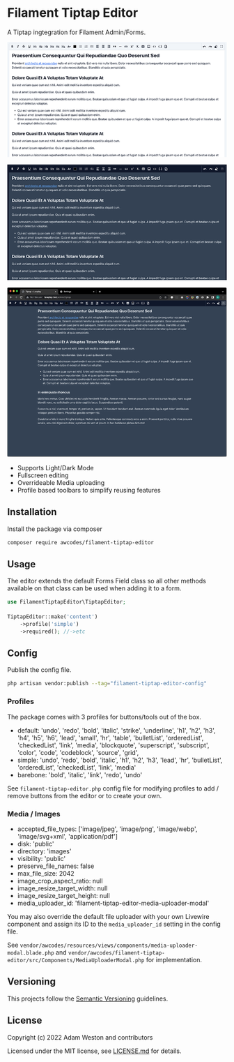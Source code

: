 # Filament Tiptap Editor

A Tiptap ingtegration for Filament Admin/Forms.

![screenshot in light mode](./images/screenshot-light.png)

![screenshot in dark mode](./images/screenshot-dark.png)

![screenshot of fullscreen editing in dark mode](./images/fullscreen-mode-dark.png)

- Supports Light/Dark Mode
- Fullscreen editing
- Overrideable Media uploading
- Profile based toolbars to simplify reusing features

## Installation

Install the package via composer

```bash
composer require awcodes/filament-tiptap-editor
```

## Usage

The editor extends the default Forms Field class so all other methods available on that class can be used when adding it to a form.

```php
use FilamentTiptapEditor\TiptapEditor;

TiptapEditor::make('content')
    ->profile('simple')
    ->required(); //->etc
```

## Config

Publish the config file.

```bash
php artisan vendor:publish --tag="filament-tiptap-editor-config"
```

### Profiles

The package comes with 3 profiles for buttons/tools out of the box.

- default: 'undo', 'redo', 'bold', 'italic', 'strike', 'underline', 'h1', 'h2', 'h3', 'h4', 'h5', 'h6', 'lead', 'small', 'hr', 'table', 'bulletList', 'orderedList', 'checkedList', 'link', 'media', 'blockquote', 'superscript', 'subscript', 'color', 'code', 'codeblock', 'source', 'grid',
- simple: 'undo', 'redo', 'bold', 'italic', 'h1', 'h2', 'h3', 'lead', 'hr', 'bulletList', 'orderedList', 'checkedList', 'link', 'media'
- barebone: 'bold', 'italic', 'link', 'redo', 'undo'

See `filament-tiptap-editor.php` config file for modifying profiles to add / remove buttons from the editor or to create your own.

### Media / Images

- accepted_file_types: ['image/jpeg', 'image/png', 'image/webp', 'image/svg+xml', 'application/pdf']
- disk: 'public'
- directory: 'images'
- visibility: 'public'
- preserve_file_names: false
- max_file_size: 2042
- image_crop_aspect_ratio: null
- image_resize_target_width: null
- image_resize_target_height: null
- media_uploader_id: 'filament-tiptap-editor-media-uploader-modal'

You may also override the default file uploader with your own Livewire component and assign its ID to the `media_uploader_id` setting in the config file.

See `vendor/awcodes/resources/views/components/media-uploader-modal.blade.php` and `vendor/awcodes/filament-tiptap-editor/src/Components/MediaUploaderModal.php` for implementation.

## Versioning

This projects follow the [Semantic Versioning](https://semver.org/) guidelines.

## License

Copyright (c) 2022 Adam Weston and contributors

Licensed under the MIT license, see [LICENSE.md](LICENSE.md) for details.
